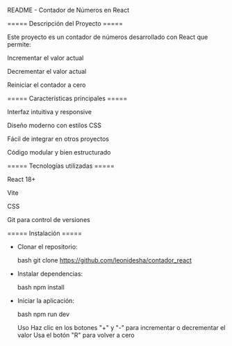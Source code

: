 README - Contador de Números en React

===== Descripción del Proyecto =====

Este proyecto es un contador de números desarrollado con React que permite:

Incrementar el valor actual

Decrementar el valor actual

Reiniciar el contador a cero


===== Características principales =====

Interfaz intuitiva y responsive

Diseño moderno con estilos CSS

Fácil de integrar en otros proyectos

Código modular y bien estructurado

===== Tecnologías utilizadas =====

React 18+

Vite

CSS 

Git para control de versiones

===== Instalación =====

 - Clonar el repositorio:

	bash
	git clone https://github.com/leonidesha/contador_react

 - Instalar dependencias:

	bash
	npm install
	
 - Iniciar la aplicación:

	bash
	npm run dev
	
	Uso
	Haz clic en los botones "+" y "-" para incrementar o decrementar el valor
	Usa el botón "R" para volver a cero
